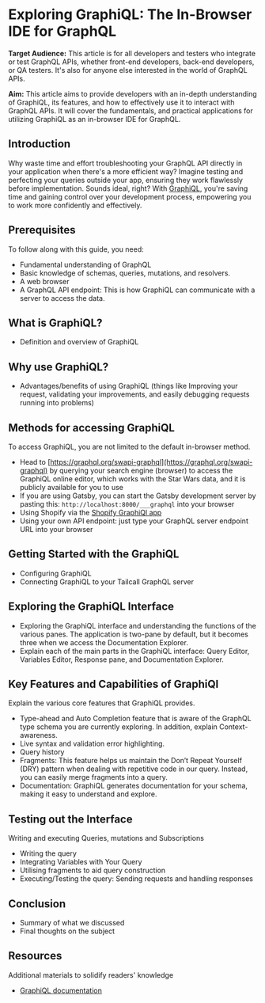 # Exploring GraphiQL: The In-Browser IDE for GraphQL

**Target Audience:** This article is for all developers and testers who integrate or test GraphQL APIs, whether front-end developers, back-end developers, or QA testers. It's also for anyone else interested in the world of GraphQL APIs.

**Aim:** This article aims to provide developers with an in-depth understanding of GraphiQL, its features, and how to effectively use it to interact with GraphQL APIs. It will cover the fundamentals, and practical applications for utilizing GraphiQL as an in-browser IDE for GraphQL.

## Introduction
Why waste time and effort troubleshooting your GraphQL API directly in your application when there's a more efficient way? Imagine testing and perfecting your queries outside your app, ensuring they work flawlessly before implementation. Sounds ideal, right? With [GraphiQL](https://tailcall.run/playground/), you're saving time and gaining control over your development process, empowering you to work more confidently and effectively.

## Prerequisites
To follow along with this guide, you need:
* Fundamental understanding of GraphQL 
* Basic knowledge of schemas, queries, mutations, and resolvers. 
* A web browser
* A GraphQL API endpoint: This is how GraphiQL can communicate with a server to access the data. 

## What is GraphiQL?
* Definition and overview of GraphiQL

## Why use GraphiQL?
* Advantages/benefits of using GraphiQL (things like Improving your request, validating your improvements, and easily debugging requests running into problems)

## Methods for accessing GraphiQL
To access GraphiQL, you are not limited to the default in-browser method. 
* Head to [https://graphql.org/swapi-graphql](https://graphql.org/swapi-graphql) by querying your search engine (browser) to access the GraphiQL online editor, which works with the Star Wars data, and it is publicly available for you to use
* If you are using Gatsby, you can start the Gatsby development server by pasting this: `http://localhost:8000/___graphql` into your browser
* Using Shopify via the [Shopify GraphiQl app](https://shopify-graphiql-app.shopifycloud.com/login)
* Using your own API endpoint: just type your GraphQL server endpoint URL into your browser

## Getting Started with the GraphiQL
* Configuring GraphiQL
* Connecting GraphiQL to your Tailcall GraphQL server

## Exploring the GraphiQL Interface
* Exploring the GraphiQL interface and understanding the functions of the various panes. The application is two-pane by default, but it becomes three when we access the Documentation Explorer.
* Explain each of the main parts in the GraphiQL interface: Query Editor, Variables Editor, Response pane, and Documentation Explorer.

## Key Features and Capabilities of GraphiQl
Explain the various core features that GraphiQL provides.
* Type-ahead and Auto Completion feature that is aware of the GraphQL type schema you are currently exploring. In addition, explain Context-awareness.
* Live syntax and validation error highlighting.
* Query history
* Fragments: This feature helps us maintain the Don’t Repeat Yourself (DRY) pattern when dealing with repetitive code in our query. Instead, you can easily merge fragments into a query.
* Documentation: GraphiQL generates documentation for your schema, making it easy to understand and explore.

## Testing out the Interface
Writing and executing Queries, mutations and Subscriptions
* Writing the query
* Integrating Variables with Your Query
* Utilising fragments to aid query construction
* Executing/Testing the query: Sending requests and handling responses

## Conclusion
* Summary of what we discussed 
* Final thoughts on the subject

## Resources
Additional materials to solidify readers' knowledge
* [GraphiQL documentation](https://github.com/graphql/graphiql)








